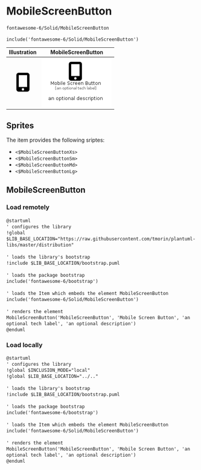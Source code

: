 # MobileScreenButton


```text
fontawesome-6/Solid/MobileScreenButton
```

```text
include('fontawesome-6/Solid/MobileScreenButton')
```



| Illustration | MobileScreenButton |
| :---: | :---: |
| ![illustration for Illustration](../../fontawesome-6/Solid/MobileScreenButton.png) | ![illustration for MobileScreenButton](../../fontawesome-6/Solid/MobileScreenButton.Local.png) |



## Sprites
The item provides the following sriptes:

- `<$MobileScreenButtonXs>`
- `<$MobileScreenButtonSm>`
- `<$MobileScreenButtonMd>`
- `<$MobileScreenButtonLg>`





## MobileScreenButton

### Load remotely
```plantuml
@startuml
' configures the library
!global $LIB_BASE_LOCATION="https://raw.githubusercontent.com/tmorin/plantuml-libs/master/distribution"

' loads the library's bootstrap
!include $LIB_BASE_LOCATION/bootstrap.puml

' loads the package bootstrap
include('fontawesome-6/bootstrap')

' loads the Item which embeds the element MobileScreenButton
include('fontawesome-6/Solid/MobileScreenButton')

' renders the element
MobileScreenButton('MobileScreenButton', 'Mobile Screen Button', 'an optional tech label', 'an optional description')
@enduml
```

### Load locally
```plantuml
@startuml
' configures the library
!global $INCLUSION_MODE="local"
!global $LIB_BASE_LOCATION="../.."

' loads the library's bootstrap
!include $LIB_BASE_LOCATION/bootstrap.puml

' loads the package bootstrap
include('fontawesome-6/bootstrap')

' loads the Item which embeds the element MobileScreenButton
include('fontawesome-6/Solid/MobileScreenButton')

' renders the element
MobileScreenButton('MobileScreenButton', 'Mobile Screen Button', 'an optional tech label', 'an optional description')
@enduml
```

